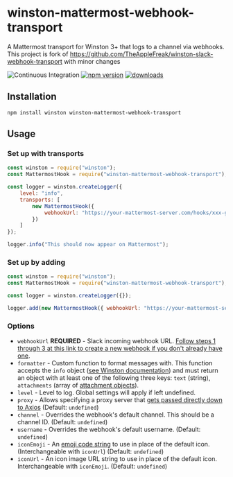 # winston-mattermost-webhook-transport

A Mattermost transport for Winston 3+ that logs to a channel via webhooks.
This project is fork of https://github.com/TheAppleFreak/winston-slack-webhook-transport with minor changes


![Continuous Integration](https://github.com/zlocate/winston-mattermost-webhook-transport/actions/workflows/tests.yml/badge.svg) [![npm version](https://badge.fury.io/js/winston-mattermost-webhook-transport.svg)](https://www.npmjs.com/package/winston-mattermost-webhook-transport) [![downloads](https://img.shields.io/npm/dw/winston-mattermost-webhook-transport)]((https://www.npmjs.com/package/winston-mattermost-webhook-transport))

## Installation

```
npm install winston winston-mattermost-webhook-transport
```

## Usage

### Set up with transports

```javascript
const winston = require("winston");
const MattermostHook = require("winston-mattermost-webhook-transport");

const logger = winston.createLogger({
    level: "info",
    transports: [
        new MattermostHook({
            webhookUrl: "https://your-mattermost-server.com/hooks/xxx-generatedkey-xxx"
        })
    ]
});

logger.info("This should now appear on Mattermost");
```

### Set up by adding

```javascript
const winston = require("winston");
const MattermostHook = require("winston-mattermost-webhook-transport");

const logger = winston.createLogger({});

logger.add(new MattermostHook({ webhookUrl: "https://your-mattermost-server.com/hooks/xxx-generatedkey-xxx" }));
```

### Options

* `webhookUrl` **REQUIRED** - Slack incoming webhook URL. [Follow steps 1 through 3 at this link to create a new webhook if you don't already have one](https://developers.mattermost.com/integrate/webhooks/incoming/).
* `formatter` - Custom function to format messages with. This function accepts the `info` object ([see Winston documentation](https://github.com/winstonjs/winston/blob/master/README.md#streams-objectmode-and-info-objects)) and must return an object with at least one of the following three keys: `text` (string), `attachments` (array of [attachment objects](https://developers.mattermost.com/integrate/reference/message-attachments/)).
* `level` - Level to log. Global settings will apply if left undefined.
* `proxy` - Allows specifying a proxy server that [gets passed directly down to Axios](https://github.com/axios/axios#request-config) (Default: `undefined`)
* `channel` - Overrides the webhook's default channel. This should be a channel ID. (Default: `undefined`)
* `username` - Overrides the webhook's default username. (Default: `undefined`)
* `iconEmoji` - An [emoji code string](https://www.webpagefx.com/tools/emoji-cheat-sheet/) to use in place of the default icon. (Interchangeable with `iconUrl`) (Default: `undefined`)
* `iconUrl` - An icon image URL string to use in place of the default icon. Interchangeable with `iconEmoji`. (Default: `undefined`)
